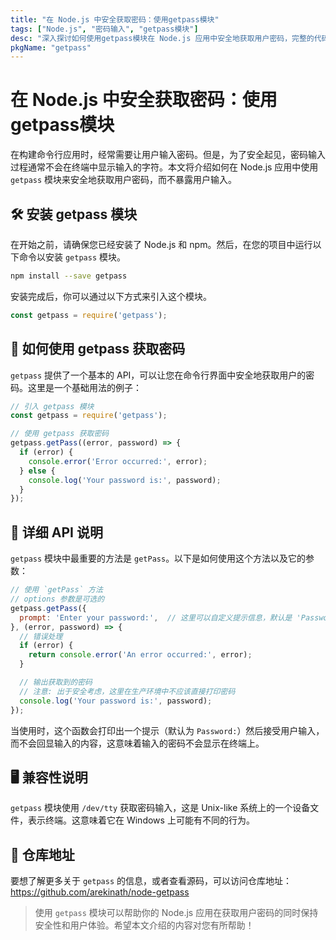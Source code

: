 ```yaml
---
title: "在 Node.js 中安全获取密码：使用getpass模块"
tags: ["Node.js", "密码输入", "getpass模块"]
desc: "深入探讨如何使用getpass模块在 Node.js 应用中安全地获取用户密码，完整的代码示例助你轻松实现需求。"
pkgName: "getpass"
---
```


# 在 Node.js 中安全获取密码：使用getpass模块

在构建命令行应用时，经常需要让用户输入密码。但是，为了安全起见，密码输入过程通常不会在终端中显示输入的字符。本文将介绍如何在 Node.js 应用中使用 `getpass` 模块来安全地获取用户密码，而不暴露用户输入。

## 🛠️ 安装 getpass 模块

在开始之前，请确保您已经安装了 Node.js 和 npm。然后，在您的项目中运行以下命令以安装 `getpass` 模块。

```bash
npm install --save getpass
```

安装完成后，你可以通过以下方式来引入这个模块。

```javascript
const getpass = require('getpass');
```

## 🤫 如何使用 getpass 获取密码

`getpass` 提供了一个基本的 API，可以让您在命令行界面中安全地获取用户的密码。这里是一个基础用法的例子：

```javascript
// 引入 getpass 模块
const getpass = require('getpass');

// 使用 getpass 获取密码
getpass.getPass((error, password) => {
  if (error) {
    console.error('Error occurred:', error);
  } else {
    console.log('Your password is:', password);
  }
});
```

## 📘 详细 API 说明

`getpass` 模块中最重要的方法是 `getPass`。以下是如何使用这个方法以及它的参数：

```javascript
// 使用 `getPass` 方法
// options 参数是可选的
getpass.getPass({
  prompt: 'Enter your password:',  // 这里可以自定义提示信息，默认是 'Password:'
}, (error, password) => {
  // 错误处理
  if (error) {
    return console.error('An error occurred:', error);
  }

  // 输出获取到的密码
  // 注意: 出于安全考虑，这里在生产环境中不应该直接打印密码
  console.log('Your password is:', password);
});
```

当使用时，这个函数会打印出一个提示（默认为 `Password:`）然后接受用户输入，而不会回显输入的内容，这意味着输入的密码不会显示在终端上。

## 🖥️ 兼容性说明

`getpass` 模块使用 `/dev/tty` 获取密码输入，这是 Unix-like 系统上的一个设备文件，表示终端。这意味着它在 Windows 上可能有不同的行为。

## 🔗 仓库地址

要想了解更多关于 `getpass` 的信息，或者查看源码，可以访问仓库地址：
https://github.com/arekinath/node-getpass

> 使用 `getpass` 模块可以帮助你的 Node.js 应用在获取用户密码的同时保持安全性和用户体验。希望本文介绍的内容对您有所帮助！